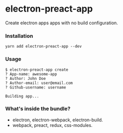 # electron-preact-app

Create electron apps apps with no build configuration.

### Installation

```Shell
yarn add electron-preact-app --dev
```

### Usage

```Shell
$ electron-preact-app create
? App-name: awesome-app
? Author: John Doe
? Author-email: user@email.com
? Github-username: username

Building app...
```

### What's inside the bundle?

* electron, electron-webpack, electron-build.
* webpack, preact, redux, css-modules.
